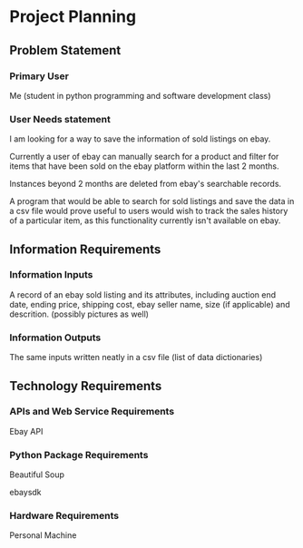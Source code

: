 # Project Planning

## Problem Statement

### Primary User
Me (student in python programming and software development class)

### User Needs statement

I am looking for a way to save the information of sold listings on ebay.

Currently a user of ebay can manually search for a product and filter for items
that have been sold on the ebay platform within the last 2 months.

Instances beyond 2 months are deleted from ebay's searchable records.

A program that would be able to search for sold listings and save the data in a 
csv file would prove useful to users would wish to track the sales history of a particular item,
as this functionality currently isn't available on ebay.

## Information Requirements

### Information Inputs

A record of an ebay sold listing and its attributes, including auction end date, ending price, shipping cost, ebay seller name,
size (if applicable) and descrition. (possibly pictures as well)

### Information Outputs
The same inputs written neatly in a csv file (list of data dictionaries)

## Technology Requirements

### APIs and Web Service Requirements
Ebay API

### Python Package Requirements
Beautiful Soup

ebaysdk

### Hardware Requirements
Personal Machine

